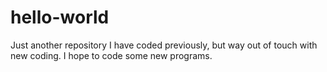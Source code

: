 # hello-world
Just another repository
I have coded previously, but way out of touch with new coding.
I hope to code some new programs.
